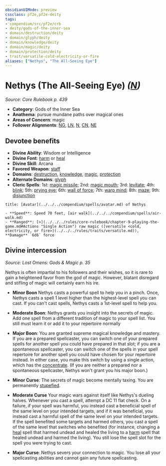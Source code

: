 ```yaml
---
obsidianUIMode: preview
cssclass: pf2e,pf2e-deity
tags:
- compendium/src/pf2e/crb
- deity/gods-of-the-inner-sea
- domain/destruction/deity
- domain/glyph/deity
- domain/knowledge/deity
- domain/magic/deity
- domain/protection/deity
- trait/versatile-cold-electricity-or-fire
aliases: ["Nethys", "The All-Seeing Eye"]
---
```

# Nethys (The All-Seeing Eye) *([N](../../../Rules/traits/neutral-b1.md))*  
*Source: Core Rulebook p. 439*  

- **Category**: Gods of the Inner Sea
- **Anathema**: pursue mundane paths over magical ones
- **Areas of Concern**: magic
- **Follower Alignments**: [NG](../../../Rules/traits/neutral-good-b1.md), [LN](../../../Rules/traits/lawful-neutral-b1.md), [N](../../../Rules/traits/neutral-b1.md), [CN](../../../Rules/traits/chaotic-neutral-b1.md), [NE](../../../Rules/traits/neutral-evil-b1.md)

## Devotee benefits

- **Divine Ability**: Wisdom or Intelligence
- **Divine Font**: [harm](../../spells/harm.md) or [heal](../../spells/heal.md)
- **Divine Skill**: Arcana
- **Favored Weapon**: [staff](../../equipment/items/staff.md)
- **Domains**: [destruction](../domains.md#Destruction), [knowledge](../domains.md#Knowledge), [magic](../domains.md#Magic), [protection](../domains.md#Protection)
- **Alternate Domains**: [glyph](../domains.md#Glyph)
- **Cleric Spells**: 1st: [magic missile](../../spells/magic-missile.md); 2nd: [magic mouth](../../spells/magic-mouth.md); 3rd: [levitate](../../spells/levitate.md); 4th: [blink](../../spells/blink.md); 5th: [prying eye](../../spells/prying-eye.md); 6th: [wall of force](../../spells/wall-of-force.md); 7th: [warp mind](../../spells/warp-mind.md); 8th: [maze](../../spells/maze.md); 9th: [disjunction](../../spells/disjunction.md)

```ad-embed-avatar
title: [Avatar](../../../compendium/spells/avatar.md) of Nethys

- **Speed**: Speed 70 feet, [air walk](../../../compendium/spells/air-walk.md)
- **Ranged**: [>](../../../rules/core-rulebook/chapter-9-playing-the-game.md#Actions "Single Action") raw magic ([versatile <cold, electricity, or fire>](../../../rules/traits/versatile.md)), **Damage** `6d6` force
```

## Divine intercession
*Source: Lost Omens: Gods & Magic p. 35*

Nethys is often impartial to his followers and their wishes, so it is rare to gain a heightened favor from the god of magic. However, blatant disregard and stifling of magic will certainly earn his ire.

- **Minor Boon** Nethys casts a powerful spell to help you in a pinch. Once, Nethys casts a spell 1 level higher than the highest-level spell you can cast. If you can't cast spells, Nethys casts a 1st-level spell to help you.
- **Moderate Boon**: Nethys grants you insight into the secrets of magic. Add one spell from a different tradition of magic to your spell list. You still must learn it or add it to your repertoire normally
- **Major Boon**: You are granted supreme magical knowledge and mastery. If you are a prepared spellcaster, you can switch one of your prepared spells for another spell you could have prepared in that slot; if you are a spontaneous spellcaster, you can switch one of the spells in your spell repertoire for another spell you could have chosen for your repertoire instead. In either case, you make this switch by using a single action, which has the [concentrate](../../../Rules/traits/concentrate.md). (If you are neither a prepared nor a spontaneous spellcaster, Nethys won't grant you his major boon.)

- **Minor Curse**: The secrets of magic become mentally taxing. You are permanently [stupefied](../../../Rules/conditions.md#Stupefied).
- **Moderate Curse** Your magic wars against itself like Nethys's dueling halves. Whenever you cast a spell, attempt a DC 11 flat check. On a failure, if your spell was harmful, you instead cast a beneficial spell of the same level on your intended targets, and if it was beneficial, you instead cast a harmful spell of the same level on your intended targets. If the spell benefited some targets and harmed others, you cast a spell of the same level that switches who benefited (for instance, changing a [heal](../../spells/heal.md) spell that harmed undead and healed the living to a [harm](../../spells/harm.md) spell that healed undead and harmed the living). You still lose the spell slot for the spell you were trying to cast.
- **Major Curse**: Nethys severs your connection to magic. You lose all your spellcasting abilities and cannot gain any future spellcasting.

